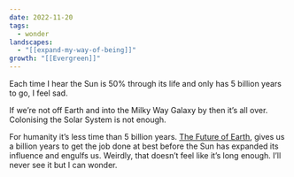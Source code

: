 ```yaml
---
date: 2022-11-20
tags:
  - wonder
landscapes:
  - "[[expand-my-way-of-being]]"
growth: "[[Evergreen]]"
---
```

Each time I hear the Sun is 50% through its life and only has 5 billion years to go, I feel sad.

If we’re not off Earth and into the Milky Way Galaxy by then it’s all over. Colonising the Solar System is not enough.

For humanity it’s less time than 5 billion years. [The Future of Earth](https://en.wikipedia.org/wiki/Future_of_Earth), gives us a billion years to get the job done at best before the Sun has expanded its influence and engulfs us. Weirdly, that doesn’t feel like it’s long enough. I’ll never see it but I can wonder.
